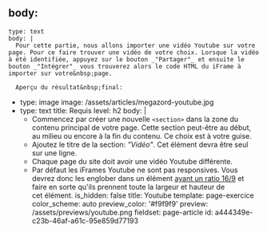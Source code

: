 body:
  -
    type: text
    body: |
      Pour cette partie, nous allons importer une vidéo Youtube sur votre page. Pour ce faire trouver une vidéo de votre choix. Lorsque la vidéo à été identifiée, appuyez sur le bouton _"Partager"_ et ensuite le bouton _"Intégrer"_ vous trouverez alors le code HTML du iFrame à importer sur votre&nbsp;page.
      
      Aperçu du résultat&nbsp;final:
  -
    type: image
    image: /assets/articles/megazord-youtube.jpg
  -
    type: text
    title: Requis
    level: h2
    body: |
      - Commencez par créer une nouvelle `<section>` dans la zone du contenu principal de votre page. Cette section peut-être au début, au milieu ou encore à la fin du contenu. Ce choix est à votre&nbsp;guise.
      - Ajoutez le titre de la section: _"Vidéo"_. Cet élément devra être seul sur une&nbsp;ligne.
      - Chaque page du site doit avoir une vidéo Youtube&nbsp;différente.
      - Par défaut les iFrames Youtube ne sont pas responsives. Vous devrez donc les englober dans un élément [ayant un ratio 16/9](https://smnarnold.com/cours/css/padding#utilisation-avec-les-pourcentages) et faire en sorte qu'ils prennent toute la largeur et hauteur de cet&nbsp;élément.
is_hidden: false
title: Youtube
template: page-exercice
color_scheme: auto
preview_color: '#f9f9f9'
preview: /assets/previews/youtube.png
fieldset: page-article
id: a444349e-c23b-46af-a61c-95e859d77193

